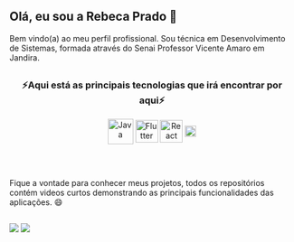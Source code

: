 
  <h2>Olá, eu sou a Rebeca Prado 👋 </h3>

  <p> Bem vindo(a) ao meu perfil profissional. Sou técnica em Desenvolvimento de Sistemas, formada através do Senai Professor Vicente Amaro em Jandira.</p>

##
  <h3 align="center">⚡Aqui está as principais tecnologias que irá encontrar por aqui⚡</h3>

   <div style="display: inline_block" align="center">
    <img align="center" alt="Java" height="45"  src="https://ultimateqa.com/wp-content/uploads/2020/12/Java-logo-icon-1.png">
    <img align="center" alt="Flutter" height="40"  src="https://res.cloudinary.com/nitishk72/image/upload/v1586796259/nstack_in/courses/flutter/flutter-banner.png">
    <img align="center" alt="React Native" height="40" src="https://cdn.buttercms.com/S6sfpy7OT3yBokvhGo09">
    <img align="center" alt="Kotlin" height="20"  src="https://iconape.com/wp-content/files/vo/277695/svg/kotlin-seeklogo.com.svg"> 
  </div>
  
##
  <br/>

  <p>Fique a vontade para conhecer meus projetos, todos os repositórios contém videos curtos demonstrando as principais funcionalidades das aplicações. 😄 </p>

##
  <div>
    <a href = "mailto:rebeca.2003.prado@gmail.com"><img src="https://img.shields.io/badge/-Gmail-%23333?style=for-the-badge&logo=gmail&logoColor=white" target="_blank"></a>
    <a href="https://www.linkedin.com/in/rebeca-prado-a20759212/" target="_blank"><img src="https://img.shields.io/badge/-LinkedIn-%230077B5?style=for-the-badge&logo=linkedin&logoColor=white"/> </a>
  </div>





<!--
**rebecaparado/rebecaparado** is a ✨ _special_ ✨ repository because its `README.md` (this file) appears on your GitHub profile.

Here are some ideas to get you started:

- 🔭 I’m currently working on ...
- 🌱 I’m currently learning ...
- 👯 I’m looking to collaborate on ...
- 🤔 I’m looking for help with ...
- 💬 Ask me about ...
- 📫 How to reach me: ...
-  Pronouns: ...
-  Fun fact: ...
-->






